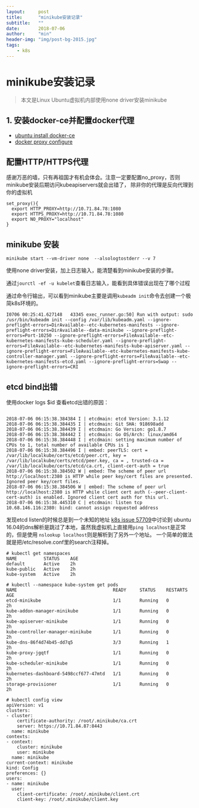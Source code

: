 ```yaml
---
layout:     post
title:      "minikube安装记录"
subtitle:   ""
date:       2018-07-06
author:     "min"
header-img: "img/post-bg-2015.jpg"
tags:
    - k8s
---
```

# minikube安装记录

> 本文是Linux Ubuntu虚拟机内部使用none driver安装minikube

## 1. 安装docker-ce并配置docker代理
- [ubuntu install docker-ce](https://docs.docker.com/install/linux/docker-ce/ubuntu/)
- [docker proxy configure](https://docs.docker.com/config/daemon/systemd/#httphttps-proxy)


## 配置HTTP/HTTPS代理

感谢万恶的墙，只有再祖国才有机会体会。注意一定要配置no_proxy，否则minikube安装后期访问kubeapiservers就会出错了，
除非你的代理是反向代理到你的虚拟机

```commandline
set_proxy(){
  export HTTP_PROXY=http://10.71.84.78:1080
  export HTTPS_PROXY=http://10.71.84.78:1080
  export NO_PROXY="localhost"
}
```

## minikube 安装


```commandline
minikube start --vm-driver none  --alsologtostderr --v 7
```
使用none driver安装，加上日志输入，能清楚看到minikube安装的步骤。

通过`jourctl -ef -u kubelet`查看日志输入，能看到具体错误出现在了哪个过程

通过命令行输出，可以看到minikube主要是调用`kubeadm init`命令去创建一个极简k8s环境的。
```commandline
I0706 00:25:41.627148   43345 exec_runner.go:50] Run with output: sudo /usr/bin/kubeadm init --config /var/lib/kubeadm.yaml --ignore-preflight-errors=DirAvailable--etc-kubernetes-manifests --ignore-preflight-errors=DirAvailable--data-minikube --ignore-preflight-errors=Port-10250 --ignore-preflight-errors=FileAvailable--etc-kubernetes-manifests-kube-scheduler.yaml --ignore-preflight-errors=FileAvailable--etc-kubernetes-manifests-kube-apiserver.yaml --ignore-preflight-errors=FileAvailable--etc-kubernetes-manifests-kube-controller-manager.yaml --ignore-preflight-errors=FileAvailable--etc-kubernetes-manifests-etcd.yaml --ignore-preflight-errors=Swap --ignore-preflight-errors=CRI
```

## etcd bind出错

使用docker logs $id 查看etcd出错的原因：

```commandline

2018-07-06 06:15:38.384384 I | etcdmain: etcd Version: 3.1.12
2018-07-06 06:15:38.384435 I | etcdmain: Git SHA: 918698add
2018-07-06 06:15:38.384439 I | etcdmain: Go Version: go1.8.7
2018-07-06 06:15:38.384442 I | etcdmain: Go OS/Arch: linux/amd64
2018-07-06 06:15:38.384448 I | etcdmain: setting maximum number of CPUs to 1, total number of available CPUs is 1
2018-07-06 06:15:38.384496 I | embed: peerTLS: cert = /var/lib/localkube/certs/etcd/peer.crt, key = /var/lib/localkube/certs/etcd/peer.key, ca = , trusted-ca = /var/lib/localkube/certs/etcd/ca.crt, client-cert-auth = true
2018-07-06 06:15:38.384502 W | embed: The scheme of peer url http://localhost:2380 is HTTP while peer key/cert files are presented. Ignored peer key/cert files.
2018-07-06 06:15:38.384506 W | embed: The scheme of peer url http://localhost:2380 is HTTP while client cert auth (--peer-client-cert-auth) is enabled. Ignored client cert auth for this url.
2018-07-06 06:15:38.445310 C | etcdmain: listen tcp 10.68.146.116:2380: bind: cannot assign requested address
```
发现etcd listen的时候总是到一个未知的地址
[k8s issue 57709](https://github.com/kubernetes/kubernetes/issues/57709)中讨论到
ubuntu 16.04的dns解析是跳过了本地，虽然我虚拟机上直接用`ping localhost`是正常的，但是使用
`nslookup localhost`则是解析到了另外一个地址。
一个简单的做法就是把/etc/resolve.conf里的search注释掉。

```commandline
# kubectl get namespaces
NAME          STATUS    AGE
default       Active    2h
kube-public   Active    2h
kube-system   Active    2h
```

```commandline
# kubectl --namespace kube-system get pods
NAME                                    READY     STATUS    RESTARTS   AGE
etcd-minikube                           1/1       Running   0          2h
kube-addon-manager-minikube             1/1       Running   0          2h
kube-apiserver-minikube                 1/1       Running   0          2h
kube-controller-manager-minikube        1/1       Running   0          2h
kube-dns-86f4d74b45-dd7q5               3/3       Running   1          2h
kube-proxy-jgqtf                        1/1       Running   0          2h
kube-scheduler-minikube                 1/1       Running   0          2h
kubernetes-dashboard-5498ccf677-47mtd   1/1       Running   0          2h
storage-provisioner                     1/1       Running   0          2h
```

```commandline
# kubectl config view
apiVersion: v1
clusters:
- cluster:
    certificate-authority: /root/.minikube/ca.crt
    server: https://10.71.84.87:8443
  name: minikube
contexts:
- context:
    cluster: minikube
    user: minikube
  name: minikube
current-context: minikube
kind: Config
preferences: {}
users:
- name: minikube
  user:
    client-certificate: /root/.minikube/client.crt
    client-key: /root/.minikube/client.key
```
